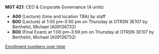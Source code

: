 **MGT 421**: CEO & Corporate Governance (4 units)

- **A00** (Lecture) (time and location TBA) by staff
- **B00** (Lecture) at 1:00 pm–3:50 pm on Thursday at OTRSN 3E107 by Berthelot, Michael (A09136732)
- **B00** (Final Exam) at 1:00 pm–3:59 pm on Thursday at OTRSN 3E107 by Berthelot, Michael (A09136732)

[Enrollment numbers over time](./MGT421.tsv)
